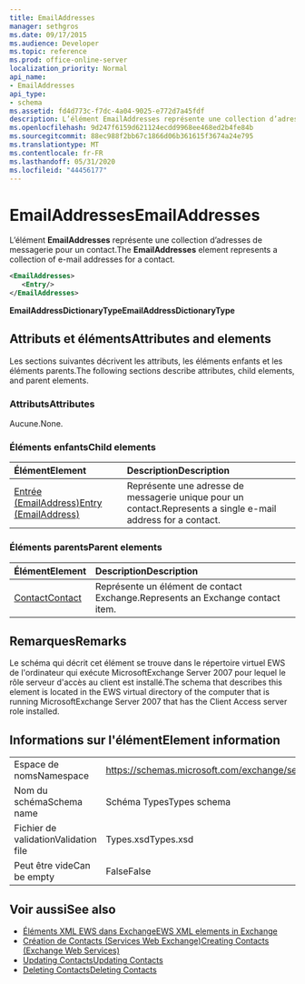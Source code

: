 ```yaml
---
title: EmailAddresses
manager: sethgros
ms.date: 09/17/2015
ms.audience: Developer
ms.topic: reference
ms.prod: office-online-server
localization_priority: Normal
api_name:
- EmailAddresses
api_type:
- schema
ms.assetid: fd4d773c-f7dc-4a04-9025-e772d7a45fdf
description: L’élément EmailAddresses représente une collection d’adresses de messagerie pour un contact.
ms.openlocfilehash: 9d247f6159d621124ecdd9968ee468ed2b4fe84b
ms.sourcegitcommit: 88ec988f2bb67c1866d06b361615f3674a24e795
ms.translationtype: MT
ms.contentlocale: fr-FR
ms.lasthandoff: 05/31/2020
ms.locfileid: "44456177"
---
```

# <a name="emailaddresses"></a><span data-ttu-id="244c1-103">EmailAddresses</span><span class="sxs-lookup"><span data-stu-id="244c1-103">EmailAddresses</span></span>

<span data-ttu-id="244c1-104">L’élément **EmailAddresses** représente une collection d’adresses de messagerie pour un contact.</span><span class="sxs-lookup"><span data-stu-id="244c1-104">The **EmailAddresses** element represents a collection of e-mail addresses for a contact.</span></span> 
  
```xml
<EmailAddresses>
   <Entry/>
</EmailAddresses>
```

 <span data-ttu-id="244c1-105">**EmailAddressDictionaryType**</span><span class="sxs-lookup"><span data-stu-id="244c1-105">**EmailAddressDictionaryType**</span></span>
## <a name="attributes-and-elements"></a><span data-ttu-id="244c1-106">Attributs et éléments</span><span class="sxs-lookup"><span data-stu-id="244c1-106">Attributes and elements</span></span>

<span data-ttu-id="244c1-107">Les sections suivantes décrivent les attributs, les éléments enfants et les éléments parents.</span><span class="sxs-lookup"><span data-stu-id="244c1-107">The following sections describe attributes, child elements, and parent elements.</span></span>
  
### <a name="attributes"></a><span data-ttu-id="244c1-108">Attributs</span><span class="sxs-lookup"><span data-stu-id="244c1-108">Attributes</span></span>

<span data-ttu-id="244c1-109">Aucune.</span><span class="sxs-lookup"><span data-stu-id="244c1-109">None.</span></span>
  
### <a name="child-elements"></a><span data-ttu-id="244c1-110">Éléments enfants</span><span class="sxs-lookup"><span data-stu-id="244c1-110">Child elements</span></span>

|<span data-ttu-id="244c1-111">**Élément**</span><span class="sxs-lookup"><span data-stu-id="244c1-111">**Element**</span></span>|<span data-ttu-id="244c1-112">**Description**</span><span class="sxs-lookup"><span data-stu-id="244c1-112">**Description**</span></span>|
|:-----|:-----|
|[<span data-ttu-id="244c1-113">Entrée (EmailAddress)</span><span class="sxs-lookup"><span data-stu-id="244c1-113">Entry (EmailAddress)</span></span>](entry-emailaddress.md) <br/> |<span data-ttu-id="244c1-114">Représente une adresse de messagerie unique pour un contact.</span><span class="sxs-lookup"><span data-stu-id="244c1-114">Represents a single e-mail address for a contact.</span></span>  <br/> |
   
### <a name="parent-elements"></a><span data-ttu-id="244c1-115">Éléments parents</span><span class="sxs-lookup"><span data-stu-id="244c1-115">Parent elements</span></span>

|<span data-ttu-id="244c1-116">**Élément**</span><span class="sxs-lookup"><span data-stu-id="244c1-116">**Element**</span></span>|<span data-ttu-id="244c1-117">**Description**</span><span class="sxs-lookup"><span data-stu-id="244c1-117">**Description**</span></span>|
|:-----|:-----|
|[<span data-ttu-id="244c1-118">Contact</span><span class="sxs-lookup"><span data-stu-id="244c1-118">Contact</span></span>](contact.md) <br/> |<span data-ttu-id="244c1-119">Représente un élément de contact Exchange.</span><span class="sxs-lookup"><span data-stu-id="244c1-119">Represents an Exchange contact item.</span></span>  <br/> |
   
## <a name="remarks"></a><span data-ttu-id="244c1-120">Remarques</span><span class="sxs-lookup"><span data-stu-id="244c1-120">Remarks</span></span>

<span data-ttu-id="244c1-121">Le schéma qui décrit cet élément se trouve dans le répertoire virtuel EWS de l'ordinateur qui exécute MicrosoftExchange Server 2007 pour lequel le rôle serveur d'accès au client est installé.</span><span class="sxs-lookup"><span data-stu-id="244c1-121">The schema that describes this element is located in the EWS virtual directory of the computer that is running MicrosoftExchange Server 2007 that has the Client Access server role installed.</span></span>
  
## <a name="element-information"></a><span data-ttu-id="244c1-122">Informations sur l'élément</span><span class="sxs-lookup"><span data-stu-id="244c1-122">Element information</span></span>

|||
|:-----|:-----|
|<span data-ttu-id="244c1-123">Espace de noms</span><span class="sxs-lookup"><span data-stu-id="244c1-123">Namespace</span></span>  <br/> |https://schemas.microsoft.com/exchange/services/2006/types  <br/> |
|<span data-ttu-id="244c1-124">Nom du schéma</span><span class="sxs-lookup"><span data-stu-id="244c1-124">Schema name</span></span>  <br/> |<span data-ttu-id="244c1-125">Schéma Types</span><span class="sxs-lookup"><span data-stu-id="244c1-125">Types schema</span></span>  <br/> |
|<span data-ttu-id="244c1-126">Fichier de validation</span><span class="sxs-lookup"><span data-stu-id="244c1-126">Validation file</span></span>  <br/> |<span data-ttu-id="244c1-127">Types.xsd</span><span class="sxs-lookup"><span data-stu-id="244c1-127">Types.xsd</span></span>  <br/> |
|<span data-ttu-id="244c1-128">Peut être vide</span><span class="sxs-lookup"><span data-stu-id="244c1-128">Can be empty</span></span>  <br/> |<span data-ttu-id="244c1-129">False</span><span class="sxs-lookup"><span data-stu-id="244c1-129">False</span></span>  <br/> |
   
## <a name="see-also"></a><span data-ttu-id="244c1-130">Voir aussi</span><span class="sxs-lookup"><span data-stu-id="244c1-130">See also</span></span>

- [<span data-ttu-id="244c1-131">Éléments XML EWS dans Exchange</span><span class="sxs-lookup"><span data-stu-id="244c1-131">EWS XML elements in Exchange</span></span>](ews-xml-elements-in-exchange.md)
- [<span data-ttu-id="244c1-132">Création de Contacts (Services Web Exchange)</span><span class="sxs-lookup"><span data-stu-id="244c1-132">Creating Contacts (Exchange Web Services)</span></span>](https://msdn.microsoft.com/library/4845917e-70d1-481c-bbd7-011ec6571789%28Office.15%29.aspx) 
- [<span data-ttu-id="244c1-133">Updating Contacts</span><span class="sxs-lookup"><span data-stu-id="244c1-133">Updating Contacts</span></span>](https://msdn.microsoft.com/library/9a865953-b94a-4229-b632-2dee433314be%28Office.15%29.aspx) 
- [<span data-ttu-id="244c1-134">Deleting Contacts</span><span class="sxs-lookup"><span data-stu-id="244c1-134">Deleting Contacts</span></span>](https://msdn.microsoft.com/library/fcc3dc84-cd3e-455e-a1a7-ae6921c9b588%28Office.15%29.aspx)


